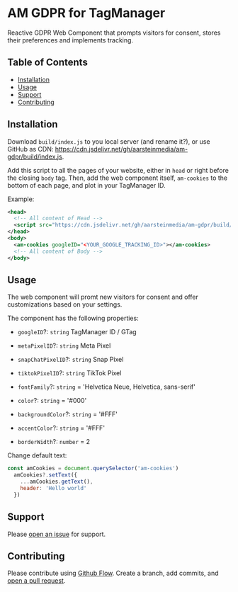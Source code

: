 # AM GDPR for TagManager

Reactive GDPR Web Component that prompts visitors for consent, stores their preferences and implements tracking.

## Table of Contents

- [Installation](#installation)
- [Usage](#usage)
- [Support](#support)
- [Contributing](#contributing)

## Installation

Download `build/index.js` to you local server (and rename it?), or use GitHub as CDN: https://cdn.jsdelivr.net/gh/aarsteinmedia/am-gdpr/build/index.js.

Add this script to all the pages of your website, either in `head` or right before the closing `body` tag. Then, add the web component itself, `am-cookies` to the bottom of each page, and plot in your TagManager ID.

Example:
```xml
<head>
  <!-- All content of Head -->
  <script src="https://cdn.jsdelivr.net/gh/aarsteinmedia/am-gdpr/build/index.js"></script>
</head>
<body>
  <am-cookies googleID="<YOUR_GOOGLE_TRACKING_ID>"></am-cookies>
  <!-- All content of Body -->
</body>
```

## Usage

The web component will promt new visitors for consent and offer customizations based on your settings.

The component has the following properties:
- `googleID`?: `string` TagManager ID / GTag
- `metaPixelID`?: `string` Meta Pixel
- `snapChatPixelID`?: `string` Snap Pixel
- `tiktokPixelID`?: `string` TikTok Pixel

- `fontFamily`?: `string` = 'Helvetica Neue, Helvetica, sans-serif'
- `color`?: `string` = '#000'
- `backgroundColor`?: `string` = '#FFF'
- `accentColor`?: `string` = '#FFF'
- `borderWidth`?: `number` = 2

Change default text:
```javascript
const amCookies = document.querySelector('am-cookies')
  amCookies?.setText({
    ...amCookies.getText(),
    header: 'Hello world'
  })
```


## Support

Please [open an issue](https://github.com/aarsteinmedia/am-gdpr/issues/new) for support.

## Contributing

Please contribute using [Github Flow](https://guides.github.com/introduction/flow/). Create a branch, add commits, and [open a pull request](https://github.com/fraction/readme-boilerplate/compare/).